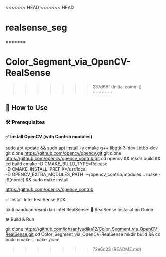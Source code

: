 <<<<<<< HEAD
<<<<<<< HEAD
# realsense_seg
=======
# Color_Segment_via_OpenCV-RealSense
>>>>>>> 237d66f (Initial commit)
=======
## 🚀 How to Use

### 🛠 Prerequisites

#### ✅ Install OpenCV (with Contrib modules)

sudo apt update && sudo apt install -y cmake g++ libgtk-3-dev libtbb-dev
git clone https://github.com/opencv/opencv.git
git clone https://github.com/opencv/opencv_contrib.git
cd opencv && mkdir build && cd build
cmake -D CMAKE_BUILD_TYPE=Release \
      -D CMAKE_INSTALL_PREFIX=/usr/local \
      -D OPENCV_EXTRA_MODULES_PATH=~/opencv_contrib/modules ..
make -j$(nproc) && sudo make install

https://github.com/opencv/opencv_contrib

✅ Install Intel RealSense SDK

Ikuti panduan resmi dari Intel RealSense: 📖 RealSense Installation Guide

⚙️ Build & Run

git clone https://github.com/ichsanfyudika12/Color_Segment_via_OpenCV-RealSense.git
cd Color_Segment_via_OpenCV-RealSense
mkdir build && cd build
cmake ..
make
./cam

>>>>>>> 72e6c23 (README.md)
